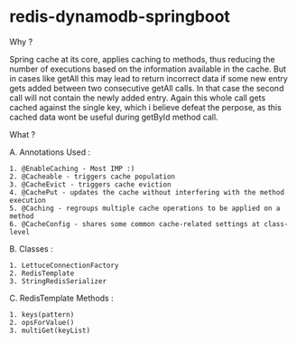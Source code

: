 # redis-dynamodb-springboot

Why ?

Spring cache at its core, applies caching to methods, thus reducing the number of executions based on the information available in the cache. But in cases like getAll this may lead to return incorrect data if some new entry gets added between two consecutive getAll calls. In that case the second call will not contain the newly added entry. Again this whole call gets cached against the single key, which i believe defeat the perpose, as this cached data wont be useful during getById method call.

What ?

A. Annotations Used :

	1. @EnableCaching - Most IMP :)
	2. @Cacheable - triggers cache population
	3. @CacheEvict - triggers cache eviction
	4. @CachePut - updates the cache without interfering with the method execution
	5. @Caching - regroups multiple cache operations to be applied on a method
	6. @CacheConfig - shares some common cache-related settings at class-level

B. Classes :

	1. LettuceConnectionFactory
	2. RedisTemplate
	3. StringRedisSerializer

C. RedisTemplate Methods :

	1. keys(pattern)
	2. opsForValue()
	3. multiGet(keyList)
